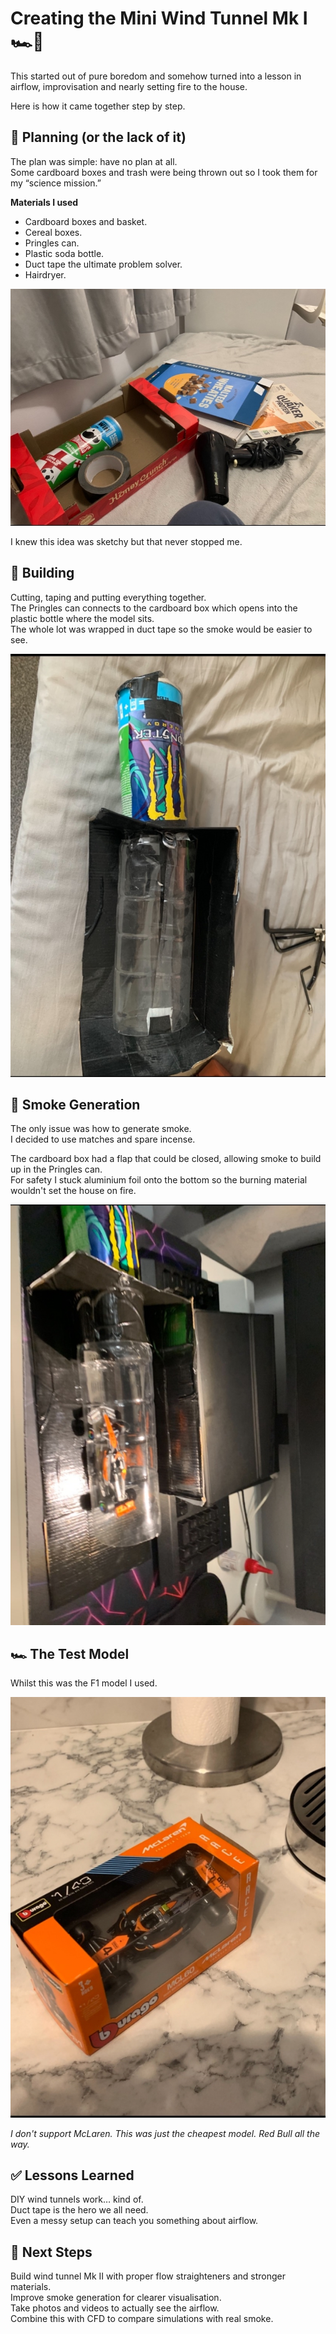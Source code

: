 # Creating the Mini Wind Tunnel Mk I 🏎️💨

This started out of pure boredom and somehow turned into a lesson in airflow, improvisation and nearly setting fire to the house.

Here is how it came together step by step.

## 📝 Planning (or the lack of it)

The plan was simple: have no plan at all.  
Some cardboard boxes and trash were being thrown out so I took them for my “science mission.”

**Materials I used**  
- Cardboard boxes and basket.  
- Cereal boxes.  
- Pringles can.  
- Plastic soda bottle.  
- Duct tape the ultimate problem solver.  
- Hairdryer.  

![Base materials](Base_Materials.webp)

I knew this idea was sketchy but that never stopped me.

## 🔨 Building

Cutting, taping and putting everything together.  
The Pringles can connects to the cardboard box which opens into the plastic bottle where the model sits.  
The whole lot was wrapped in duct tape so the smoke would be easier to see.

![Basic Build](Basic_Build.webp)

## 💨 Smoke Generation

The only issue was how to generate smoke.  
I decided to use matches and spare incense.

The cardboard box had a flap that could be closed, allowing smoke to build up in the Pringles can.  
For safety I stuck aluminium foil onto the bottom so the burning material wouldn't set the house on fire.

![Testing Build](Testing_Build.webp)

## 🏎️ The Test Model

Whilst this was the F1 model I used.

![F1 Model](F1_Model.webp)

*I don't support McLaren. This was just the cheapest model. Red Bull all the way.*

## ✅ Lessons Learned

DIY wind tunnels work… kind of.  
Duct tape is the hero we all need.  
Even a messy setup can teach you something about airflow.

## 🎯 Next Steps

Build wind tunnel Mk II with proper flow straighteners and stronger materials.  
Improve smoke generation for clearer visualisation.  
Take photos and videos to actually see the airflow.  
Combine this with CFD to compare simulations with real smoke.

